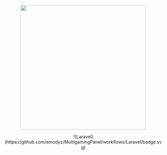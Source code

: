 <p align="center"><img src="https://ezgames.fr/templates/antler/assets/img/logo.svg" width="400"></p>

<p align="center">
![Laravel](https://github.com/emodyz/MultigamingPanel/workflows/Laravel/badge.svg)
</p>

